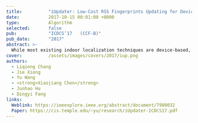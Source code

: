 ```yaml
---
title:          "iUpdater: Low-Cost RSS Fingerprints Updating for Device-Free Localization"
date:           2017-10-15 00:01:00 +0800
type:           Algorithm
selected:       false
pub:            "ICDCS’17   (CCF-B)"
pub_date:       "2017"
abstract: >-
  While most existing indoor localization techniques are device-based, many emerging applications such as intruder detection and elderly monitoring drive the needs of device-free localization, in which the target can be localized without any device attached. Among the diverse techniques, received signal strength (RSS) fingerprint-based methods are popular because of the wide availability of RSS readings in most commodity hardware. However, current fingerprint-based systems suffer from high human labor cost to update the fingerprint database and low accuracy due to the large degree of RSS variations. In this paper, we propose a fingerprint-based device-free localization system named iUpdater to significantly reduce the labor cost and increase the accuracy. We present a novel self-augmented regularized singular value decomposition (RSVD) method integrating the sparse attribute with unique properties of the fingerprint database. iUpdater is able to accurately update the whole database with RSS measurements at a small number of reference locations, thus reducing the human labor cost. Furthermore, iUpdater observes that although the RSS readings vary a lot, the RSS differences between both the neighboring locations and adjacent wireless links are relatively stable. This unique observation is applied to overcome the short-term RSS variations to improve the localization accuracy. Extensive experiments in three different environments over 3 months demonstrate the effectiveness and robustness of iUpdater.
cover:          /assets/images/covers/2017/iup.png
authors:
  - Liqiong Chang
  - Jie Xiong
  - Yu Wang
  - <strong>Xiaojiang Chen</strong>
  - Junhao Hu
  - Dingyi Fang
links:
  Weblink: https://ieeexplore.ieee.org/abstract/document/7980032
  Paper: https://cis.temple.edu/~yu/research/iUpdater-ICDCS17.pdf
---
```

